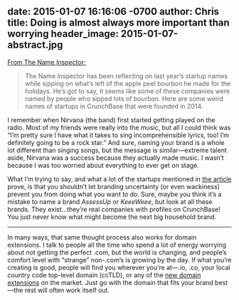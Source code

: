 date: 2015-01-07 16:16:06 -0700
author: Chris
title: Doing is almost always more important than worrying
header_image: 2015-01-07-abstract.jpg
----

<!-- excerpt -->

[From The Name Inspector:](http://www.thenameinspector.com/weird-startup-names-of-2014/)

> The Name Inspector has been reflecting on last year’s startup names while sipping on what’s left of the apple peel bourbon he made for the holidays. He’s got to say, it seems like some of these companies were named by people who sipped lots of bourbon. Here are some weird names of startups in CrunchBase that were founded in 2014.

I remember when Nirvana (the band) first started getting played on the radio. Most of my friends were really into the music, but all I could think was “I’m pretty sure I have what it takes to sing incomprehensible lyrics, too! I’m definitely going to be a rock star.” And sure, naming your brand is a whole lot different than singing songs, but the message is similar—extreme talent aside, Nirvana was a success because they actually made music. I wasn’t because I was too worried about everything to ever get on stage.

What I’m trying to say, and what a lot of the startups mentioned in [the article](http://www.thenameinspector.com/weird-startup-names-of-2014/) prove, is that you shouldn’t let branding uncertainty (or even wackiness) prevent you from doing what you want to do. Sure, maybe you think it’s a mistake to name a brand *AssessUp* or *KeeeWeee*, but look at all these brands. They exist...they’re real companies with profiles on CrunchBase! You just never know what might become the next big household brand.

<!-- /excerpt -->

***

In many ways, that same thought process also works for domain extensions. I talk to people all the time who spend a lot of energy worrying about not getting the perfect .com, but the world is changing, and people’s comfort level with “strange” non-.com’s is growing by the day. If what you’re creating is good, people will find you wherever you’re at—.io, .co, your local country code top-level domain (ccTLD), or any of the [new domain extensions](https://iwantmyname.com/domains/new-gtld-domain-extensions) on the market. Just go with the domain that fits your brand best—the rest will often work itself out.